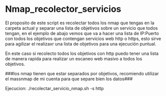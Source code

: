 # Nmap_recolector_servicios

El proposito de este script es recolectar todos los nmap que tengas en la carpeta actual y separar una lista de objetivos sobre un servicio que todos tengan, en el ejemplo de abajo vemos que va a hacer una lista de IP:Puerto con todos los objetivos que contengan servicios web http o https, esto sirve para agilizar el realizaxr una lista de objetivos para una ejecución puntual.

En este caso si recolecto todos los objetivos con http puedo tener una lista de manera rapida para realizar un escaneo web masivo a todos los objetivos.

###los nmap tienen que estar separados por objetivos, recomiendo utilizar el massnmap de mi cuenta para que separe bien los datos###

Ejecucion:
./recolectar_servicio_nmap.sh -s http
